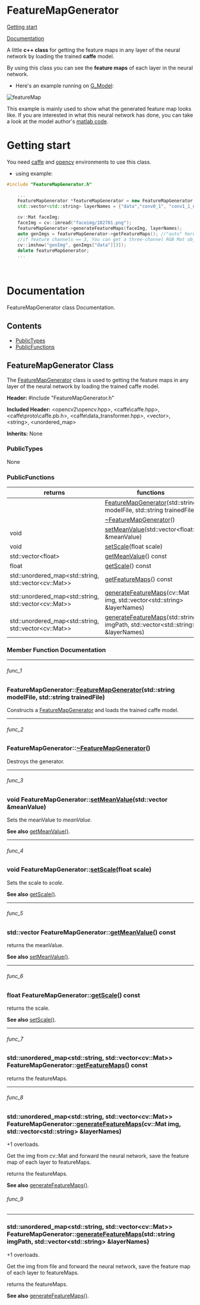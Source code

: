 # FeatureMapGenerator

[Getting start](#Getting-start)

[Documentation](#Documentation)

A little **c++ class** for getting the feature maps in any layer of the neural network by loading the trained **caffe** model.

By using this class you can see the **feature maps** of each layer in the neural network.

+ Here's an example running on [G_Model](https://github.com/Yijunmaverick/GenerativeFaceCompletion):

![featureMap](https://github.com/somone23412/FaceGenerator/blob/master/image/featureMap.jpg)

This example is mainly used to show what the generated feature map looks like. If you are interested in what this neural network has done, you can take a look at the model author's [matlab code](https://github.com/Yijunmaverick/GenerativeFaceCompletion/tree/master/matlab/FaceCompletion_testing).

# Getting start

You need [caffe](https://github.com/BVLC/caffe/) and [opencv](https://github.com/opencv/opencv) environments to use this class.

+ using example:

```cpp
#include "FeatureMapGenerator.h"

	...
	FeatureMapGenerator *featureMapGenerator = new FeatureMapGenerator("model/Model_G.prototxt", "model/Model_G.caffemodel");
	std::vector<std::string> layerNames = {"data","conv0_1", "conv1_1_new", "conv_decode1_1_new", "reconstruction_new"};
	
	cv::Mat faceImg;
	faceImg = cv::imread("faceimg/182701.png");
	featureMapGenerator->generateFeatureMaps(faceImg, layerNames);
	auto genImgs = featureMapGenerator->getFeatureMaps(); //"auto" here = std::unordered_map<std::string, std::vector<cv::Mat>>
	//if feature channels == 3, You can get a three-channel RGB Mat object in hashMap[name][3]
	cv::imshow("genImg", genImgs["data"][3]);
	delete featureMapGenerator;
	...
	
	
```

# Documentation
FeatureMapGenerator class Documentation.

## Contents

+ [PublicTypes](#PublicTypes)
+ [PublicFunctions](#PublicFunctions)

## FeatureMapGenerator Class
The [FeatureMapGenerator](#FeatureMapGenerator-class) class is used to getting the feature maps in any layer of the neural network by loading the trained caffe model.

**Header:** \#include "FeatureMapGenerator.h"

**Included Header:** \<opencv2\opencv.hpp\>, \<caffe\caffe.hpp\>, \<caffe\proto\caffe.pb.h\>, \<caffe\data_transformer.hpp\>, \<vector\>, \<string\>, \<unordered_map\>

**Inherits:** None

### PublicTypes

None

### PublicFunctions

| returns | functions |
| --- | --- |
||[FeatureMapGenerator](#func_1)(std::string modelFile, std::string trainedFile)|
||[~FeatureMapGenerator](#func_2)()|
|void|[setMeanValue](#func_3)(std::vector\<float\> &meanValue)|
|void|[setScale](#func_4)(float scale)|
|std::vector\<float\>|[getMeanValue](#func_5)() const|
|float| [getScale](#func_6)() const|
|std::unordered_map\<std::string, std::vector\<cv::Mat\>\>|[getFeatureMaps](#func_7)() const|
|std::unordered_map\<std::string, std::vector\<cv::Mat\>\>|[generateFeatureMaps](#func_8)(cv::Mat img, std::vector\<std::string\> &layerNames)|
|std::unordered_map\<std::string, std::vector\<cv::Mat\>\>|[generateFeatureMaps](#func_9)(std::string imgPath, std::vector\<std::string\> &layerNames)|

### Member Function Documentation

---

###### func_1

### FeatureMapGenerator::[FeatureMapGenerator](#func_1)(std::string modelFile, std::string trainedFile)

Constructs a [FeatureMapGenerator](#FeatureMapGenerator-class) and loads the trained caffe model.

---

###### func_2

### FeatureMapGenerator::[~FeatureMapGenerator](#func_2)()

Destroys the generator.

---

###### func_3

### void FeatureMapGenerator::[setMeanValue](#func_3)(std::vector<float> &meanValue) 

Sets the meanValue to *meanValue*.

**See also**  [getMeanValue()](#func_5).

---

###### func_4

### void FeatureMapGenerator::[setScale](#func_4)(float scale)

Sets the scale to *scale*.

**See also**  [getScale()](#func_6).

---

###### func_5

### std::vector<float> FeatureMapGenerator::[getMeanValue](#func_5)() const

returns the meanValue.

**See also** [setMeanValue()](#func_3).

---

###### func_6

### float FeatureMapGenerator::[getScale](#func_6)() const

returns the scale.

**See also**  [setScale()](#func_4).

---

###### func_7

### std::unordered_map\<std::string, std::vector\<cv::Mat\>\> FeatureMapGenerator::[getFeatureMaps](#func_7)() const 

returns the featureMaps.

---

###### func_8

### std::unordered_map\<std::string, std::vector\<cv::Mat\>\> FeatureMapGenerator::[generateFeatureMaps](#func_8)(cv::Mat img, std::vector\<std::string\> &layerNames)

+1 overloads.

Get the img from cv::Mat and forward the neural network, save the feature map of each layer to featureMaps.

returns the featureMaps.

**See also** [generateFeatureMaps()](#func_9).

###### func_9

---

### std::unordered_map\<std::string, std::vector\<cv::Mat\>\> FeatureMapGenerator::[generateFeatureMaps](#func_9)(std::string imgPath, std::vector\<std::string\> &layerNames)

+1 overloads.

Get the img from file and forward the neural network, save the feature map of each layer to featureMaps.

returns the featureMaps.

**See also** [generateFeatureMaps()](#func_8).
